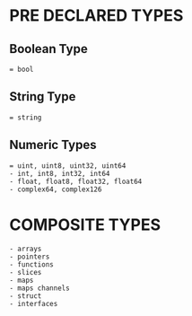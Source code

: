 # PRE DECLARED TYPES

## Boolean Type
    = bool

## String Type
    = string

## Numeric Types
    = uint, uint8, uint32, uint64
    - int, int8, int32, int64
    - float, float8, float32, float64
    - complex64, complex126


# COMPOSITE TYPES
    - arrays
    - pointers
    - functions
    - slices 
    - maps
    - maps channels
    - struct
    - interfaces